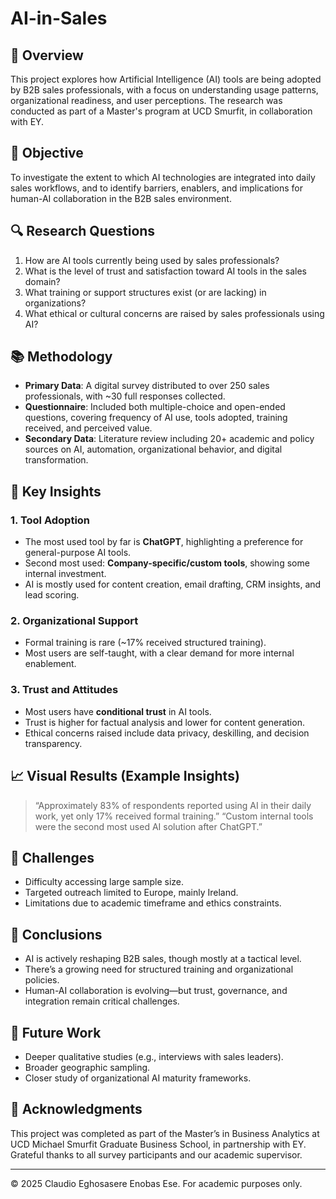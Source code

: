 # AI-in-Sales


## 📌 Overview
This project explores how Artificial Intelligence (AI) tools are being adopted by B2B sales professionals, with a focus on understanding usage patterns, organizational readiness, and user perceptions. The research was conducted as part of a Master's program at UCD Smurfit, in collaboration with EY.

## 🎯 Objective
To investigate the extent to which AI technologies are integrated into daily sales workflows, and to identify barriers, enablers, and implications for human-AI collaboration in the B2B sales environment.

## 🔍 Research Questions
1. How are AI tools currently being used by sales professionals?
2. What is the level of trust and satisfaction toward AI tools in the sales domain?
3. What training or support structures exist (or are lacking) in organizations?
4. What ethical or cultural concerns are raised by sales professionals using AI?

## 📚 Methodology
- **Primary Data**: A digital survey distributed to over 250 sales professionals, with ~30 full responses collected.
- **Questionnaire**: Included both multiple-choice and open-ended questions, covering frequency of AI use, tools adopted, training received, and perceived value.
- **Secondary Data**: Literature review including 20+ academic and policy sources on AI, automation, organizational behavior, and digital transformation.

## 🧠 Key Insights

### 1. Tool Adoption
- The most used tool by far is **ChatGPT**, highlighting a preference for general-purpose AI tools.
- Second most used: **Company-specific/custom tools**, showing some internal investment.
- AI is mostly used for content creation, email drafting, CRM insights, and lead scoring.

### 2. Organizational Support
- Formal training is rare (~17% received structured training).
- Most users are self-taught, with a clear demand for more internal enablement.

### 3. Trust and Attitudes
- Most users have **conditional trust** in AI tools.
- Trust is higher for factual analysis and lower for content generation.
- Ethical concerns raised include data privacy, deskilling, and decision transparency.

## 📈 Visual Results (Example Insights)
> “Approximately 83% of respondents reported using AI in their daily work, yet only 17% received formal training.”
> “Custom internal tools were the second most used AI solution after ChatGPT.”

## 🧩 Challenges
- Difficulty accessing large sample size.
- Targeted outreach limited to Europe, mainly Ireland.
- Limitations due to academic timeframe and ethics constraints.

## 🏁 Conclusions
- AI is actively reshaping B2B sales, though mostly at a tactical level.
- There’s a growing need for structured training and organizational policies.
- Human-AI collaboration is evolving—but trust, governance, and integration remain critical challenges.

## 🔄 Future Work
- Deeper qualitative studies (e.g., interviews with sales leaders).
- Broader geographic sampling.
- Closer study of organizational AI maturity frameworks.

## 🙏 Acknowledgments
This project was completed as part of the Master’s in Business Analytics at UCD Michael Smurfit Graduate Business School, in partnership with EY. Grateful thanks to all survey participants and our academic supervisor.

---

© 2025 Claudio Eghosasere Enobas Ese. For academic purposes only.
